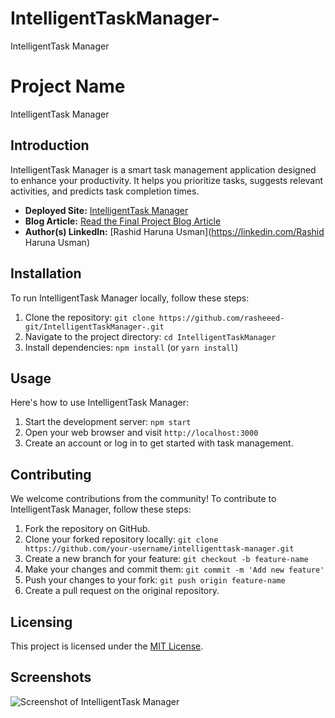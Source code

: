 # IntelligentTaskManager-
IntelligentTask Manager 
# Project Name

IntelligentTask Manager

## Introduction

IntelligentTask Manager is a smart task management application designed to enhance your productivity. It helps you prioritize tasks, suggests relevant activities, and predicts task completion times.

- **Deployed Site:** [IntelligentTask Manager](http://itmanager.com)
- **Blog Article:** [Read the Final Project Blog Article](http://itmanager.com)
- **Author(s) LinkedIn:** [Rashid Haruna Usman](https://linkedin.com/Rashid Haruna Usman)

## Installation

To run IntelligentTask Manager locally, follow these steps:

1. Clone the repository: `git clone https://github.com/rasheeed-git/IntelligentTaskManager-.git`
2. Navigate to the project directory: `cd IntelligentTaskManager`
3. Install dependencies: `npm install` (or `yarn install`)

## Usage

Here's how to use IntelligentTask Manager:

1. Start the development server: `npm start`
2. Open your web browser and visit `http://localhost:3000`
3. Create an account or log in to get started with task management.

## Contributing

We welcome contributions from the community! To contribute to IntelligentTask Manager, follow these steps:

1. Fork the repository on GitHub.
2. Clone your forked repository locally: `git clone https://github.com/your-username/intelligenttask-manager.git`
3. Create a new branch for your feature: `git checkout -b feature-name`
4. Make your changes and commit them: `git commit -m 'Add new feature'`
5. Push your changes to your fork: `git push origin feature-name`
6. Create a pull request on the original repository.


## Licensing

This project is licensed under the [MIT License](LICENSE).

## Screenshots

![Screenshot of IntelligentTask Manager](screenshot.png)

